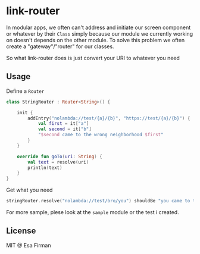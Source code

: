 # link-router

In modular apps, we often can't address and initiate our screen component or whatever by their `Class` simply because our module we currently working on doesn't depends on the other module. To solve this problem we often create a "gateway"/"router"  for our classes. 

So what link-router does is just convert your URI to whatever you need

## Usage 

Define a `Router`

```kotlin
class StringRouter : Router<String>() {

    init {
        addEntry("nolambda://test/{a}/{b}", "https://test/{a}/{b}") {
            val first = it["a"]
            val second = it["b"]
            "$second came to the wrong neighborhood $first"
        }
    }

    override fun goTo(uri: String) {
        val text = resolve(uri)
        println(text)
    }
}
```

Get what you need 

```kotlin
stringRouter.resolve("nolambda://test/bro/you") shouldBe "you came to the wrong neighborhood bro"
```

For more sample, plese look at the `sample` module or the test i created. 

## License 

MIT @ Esa Firman


